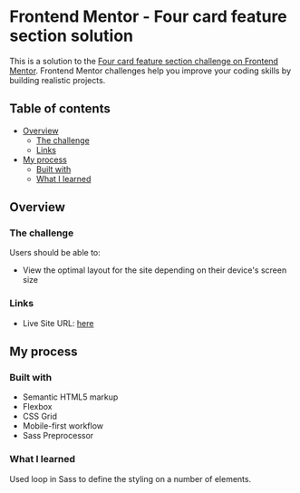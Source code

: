# Frontend Mentor - Four card feature section solution

This is a solution to the [Four card feature section challenge on Frontend Mentor](https://www.frontendmentor.io/challenges/four-card-feature-section-weK1eFYK). Frontend Mentor challenges help you improve your coding skills by building realistic projects.

## Table of contents

- [Overview](#overview)
  - [The challenge](#the-challenge)
  - [Links](#links)
- [My process](#my-process)
  - [Built with](#built-with)
  - [What I learned](#what-i-learned)

## Overview

### The challenge

Users should be able to:

- View the optimal layout for the site depending on their device's screen size

### Links

- Live Site URL: [here](https://manmohan7.github.io/fm-four-card-layout/)

## My process

### Built with

- Semantic HTML5 markup
- Flexbox
- CSS Grid
- Mobile-first workflow
- Sass Preprocessor

### What I learned

Used loop in Sass to define the styling on a number of elements.